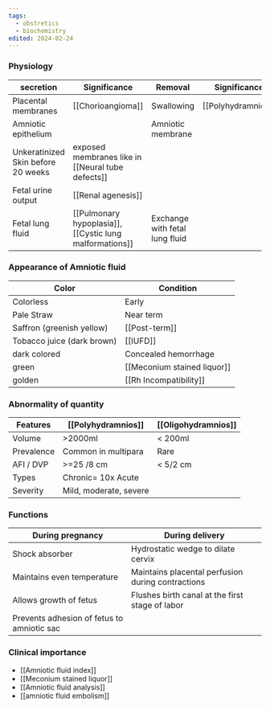 ```yaml
---
tags:
  - obstretics
  - biochemistry
edited: 2024-02-24
---
```

### Physiology
| secretion                          | Significance                                            | Removal                        | Significance       |
| ---------------------------------- | ------------------------------------------------------- | ------------------------------ | ------------------ |
| Placental membranes                | [[Chorioangioma]]                                       | Swallowing                     | [[Polyhydramnios]] |
| Amniotic epithelium                |                                                         | Amniotic membrane              |                    |
| Unkeratinized Skin before 20 weeks | exposed membranes like in [[Neural tube defects]]       |                                |                    |
| Fetal urine output                 | [[Renal agenesis]]                                      |                                |                    |
| Fetal lung fluid                   | [[Pulmonary hypoplasia]], [[Cystic lung malformations]] | Exchange with fetal lung fluid |                    |

### Appearance of Amniotic fluid
| Color                      | Condition                   |
| -------------------------- | --------------------------- |
| Colorless                  | Early                       |
| Pale Straw                 | Near term                   |
| Saffron (greenish yellow)  | [[Post-term]]               |
| Tobacco juice (dark brown) | [[IUFD]]                    |
| dark colored               | Concealed hemorrhage        |
| green                      | [[Meconium stained liquor]] |
| golden                     | [[Rh Incompatibility]]      |


### Abnormality of quantity
| Features   | [[Polyhydramnios]]     | [[Oligohydramnios]] |
| ---------- | ---------------------- | ------------------- |
| Volume     | >2000ml                | < 200ml             |
| Prevalence | Common in multipara    | Rare                |
| AFI / DVP  | >=25 /8 cm             | < 5/2 cm            |
| Types      | Chronic= 10x Acute     |                     |
| Severity   | Mild, moderate, severe |                     |

### Functions

| During pregnancy                           | During delivery                                   |
| ------------------------------------------ | ------------------------------------------------- |
| Shock absorber                             | Hydrostatic wedge to dilate cervix                |
| Maintains even temperature                 | Maintains placental perfusion during contractions |
| Allows growth of fetus                     | Flushes birth canal at the first stage of labor   |
| Prevents adhesion of fetus to amniotic sac |                                                   |
### Clinical importance
- [[Amniotic fluid index]] 
- [[Meconium stained liquor]]
- [[Amniotic fluid analysis]] 
- [[amniotic fluid embolism]] 